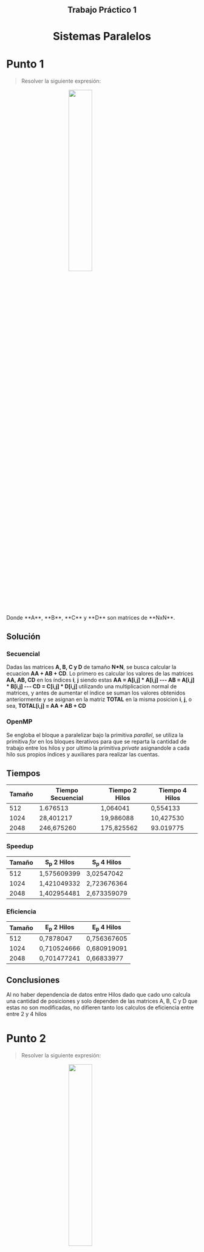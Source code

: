 <style>
.annotation {
    width: 100%;
    text-align: right;
    font-style: italic;
    font-size: 12px;
}
.title {
    text-align: center !important;
}

.title > h1 {
    border: none;
}

.equation {
    display: block;
    margin-left: auto;
    margin-right: auto;
    margin-top: 15px;
    margin-bottom: 15px;
    width: 35%;
}
</style>

<div class="title">
  <h2>Trabajo Práctico 1</h2>
  <h1>Sistemas Paralelos</h1>
</div>

# Punto 1

> Resolver la siguiente expresión:
<img class='equation' src='img/punto1.png'>
Donde **A**, **B**, **C** y **D** son matrices de **NxN**.

## Solución

### Secuencial

 Dadas las matrices **A, B, C y D** de tamaño **N*N**, se busca calcular la ecuacion **AA + AB + CD**. Lo primero es calcular los valores de las matrices **AA, AB, CD** en los índices **i**, **j** siendo estas __AA = A[i,j] * A[i,j] --- AB = A[i,j] * B[i,j] --- CD = C[i,j] * D[i,j]__ utilizando una multiplicacion normal de matrices, y antes de aumentar el índice se suman los valores obtenidos anteriormente y se asignan en la matriz **TOTAL** en la misma posicion **i**, **j**, o sea, __TOTAL[i,j] = AA + AB + CD__

### OpenMP

Se engloba el bloque a paralelizar bajo la primitiva _parallel_, se utiliza la primitiva _for_ en los bloques iterativos para que se reparta la cantidad de trabajo entre los hilos y por ultimo la primitiva _private_ asignandole a cada hilo sus propios índices y auxiliares para realizar las cuentas.

## Tiempos

| Tamaño | Tiempo Secuencial | Tiempo 2 Hilos | Tiempo 4 Hilos |
|--------|-------------------|------------------|------------------|
|   512  |     1.676513      |     1,064041     |     0,554133     |
|  1024  |     28,401217     |     19,986088    |     10,427530    |
|  2048  |     246,675260    |     175,825562   |     93.019775    |

### Speedup

| Tamaño | S<sub>p</sub> 2 Hilos | S<sub>p</sub> 4 Hilos |
|--------|-------------------------|-------------------------|
|   512  |       1,575609399       |       3,02547042        |
|  1024  |       1,421049332       |       2,723676364       |
|  2048  |       1,402954481       |       2,673359079       |

### Eficiencia

| Tamaño | E<sub>p</sub> 2 Hilos | E<sub>p</sub> 4 Hilos |
|--------|-------------------------|-------------------------|
|   512  |       0,7878047         |       0,756367605       |
|  1024  |       0,710524666       |       0,680919091       |
|  2048  |       0,701477241       |       0,66833977        |

## Conclusiones

Al no haber dependencia de datos entre Hilos dado que cado uno calcula una cantidad de posiciones y solo dependen de las matrices A, B, C y D que estas no son modificadas, no difieren tanto los calculos de eficiencia entre entre 2 y 4 hilos

# Punto 2

> Resolver la siguiente expresión:
<img class='equation' src='img/punto2.png'>
Donde **M<sub>i</sub>** son matrices cuadradas de **NxN**. **minM<sub>i</sub>** y **maxM<sub>i</sub>** son el mínimo y el máximo valor de los elementos de la matriz **M<sub>i</sub>**, respectivamente.
**avgM<sub>i</sub>** es el valor promedio de los elementos de la matriz **M<sub>i</sub>**

## Solución

### Secuencial 

Tenemos una arreglo de tamaño de **M** matrices de **N*N** cada una.

Recorremos este arreglo y en cada matriz buscamos el minimo, el maximo y vamos sumando los valores de cada posicion de la misma para luego dividir ese total por el tamaño de la matriz y obtener un promedio. Terminado esto realizamos la ecuacion "__(maximo - minimo)/promedio__" la cual una vez calculada, utilizamos su valor para multiplicar la matriz actual. Y por ultimo terminado la multiplicacion avanzamos a la siguiente matriz.

Finalizado el recorrido del vector, lo volvemos a recorrer para obtener la sumatoria de las matrices

### Pthreads

Se divide el vector para que cada thread calcule la misma cantidad de matrices. Una vez calculado se divide la sumatoria, cada hilo posee un auxiliar local para calcular su sumatoria que luego se suma en una matriz compartida utilizando exclusion mutua

## Tiempos

| Tamaño | Tiempo Secuencial | Tiempo 2 Hilos | Tiempo 4 Hilos |
|--------|-------------------|------------------|------------------|
|   512  |     0,374618      |     0,197695     |     0,123818     |
|  1024  |     1,457437      |     0,812408     |     0,550743     |
|  2048  |     5,823712      |     3,204458     |     2,168532     |

### Speedup

| Tamaño | S<sub>p</sub> 2 Hilos | S<sub>p</sub> 4 Hilos |
|--------|-------------------------|-------------------------|
|   512  |       1,894929057       |       3,025553635       |
|  1024  |       1,793971798       |       2,64631053        |
|  2048  |       1,817378165       |       2,685555021       |

### Eficiencia

| Tamaño | E<sub>p</sub> 2 Hilos | E<sub>p</sub> 4 Hilos |
|--------|-------------------------|-------------------------|
|   512  |       0,947464528       |       0,756388409       |
|  1024  |       0,896985874       |       0,661577633       |
|  2048  |       0,908689083       |       0,671388755       |

## Conclusiones

No hay dependencia de datos dado que cada hilo calcula __M/hilos__ matrices, pero, al haber una exclusion mutua y al ser una muestra tan chica se nota la diferencia de perfomance entre 2 y 4 hilos, si fuera una muestra mas grande seria como el Ejercicio 1 y seria eficiente tanto para 2 como 4 hilos